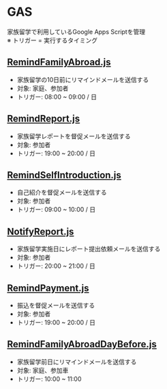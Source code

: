# GAS

家族留学で利用しているGoogle Apps Scriptを管理  
※ トリガー = 実行するタイミング

## [RemindFamilyAbroad.js](RemindFamilyAbroad.js)
- 家族留学の10日前にリマインドメールを送信する
- 対象: 家庭、参加者
- トリガー: 08:00 ~ 09:00 / 日

## [RemindReport.js](RemindReport.js)
- 家族留学レポートを督促メールを送信する
- 対象: 参加者
- トリガー: 19:00 ~ 20:00 / 日
 
## [RemindSelfIntroduction.js](RemindSelfIntroduction.js)
- 自己紹介を督促メールを送信する
- 対象: 参加者
- トリガー: 09:00 ~ 10:00 / 日

## [NotifyReport.js](NotifyReport.js)
- 家族留学実施日にレポート提出依頼メールを送信する
- 対象: 参加者
- トリガー: 20:00 ~ 21:00 / 日

## [RemindPayment.js](RemindPayment.js)
- 振込を督促メールを送信する
- 対象: 参加者
- トリガー: 19:00 ~ 20:00 / 日

## [RemindFamilyAbroadDayBefore.js](RemindFamilyAbroadDayBefore.js)
- 家族留学前日にリマインドメールを送信する
- 対象: 家庭、参加車
- トリガー: 10:00 ~ 11:00 
    
